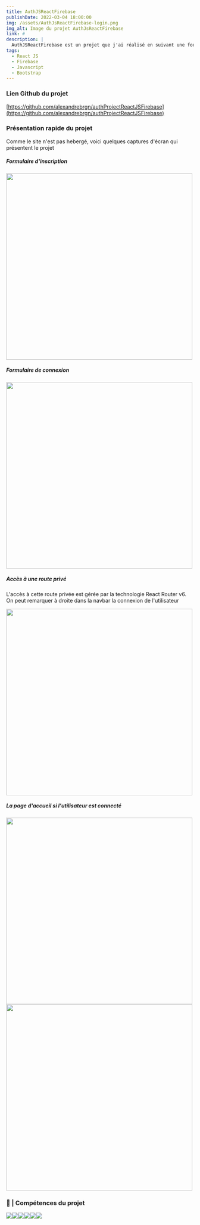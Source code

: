 ```yaml
---
title: AuthJSReactFirebase
publishDate: 2022-03-04 18:00:00
img: /assets/AuthJsReactFirebase-login.png
img_alt: Image du projet AuthJsReactFirebase
link: #
description: |
  AuthJSReactFirebase est un projet que j'ai réalisé en suivant une formation de 1h30 en ligne afin d'en apprendre plus sur React JS et Firebase
tags:
  - React JS
  - Firebase
  - Javascript
  - Bootstrap
---
```


### Lien Github du projet

[https://github.com/alexandrebrgn/authProjectReactJSFirebase](https://github.com/alexandrebrgn/authProjectReactJSFirebase)

### Présentation rapide du projet

Comme le site n'est pas hebergé, voici quelques captures d'écran qui présentent le projet

##### Formulaire d'inscription

<img src="/assets/AuthJsReactFirebase-login.png" width="500">

##### Formulaire de connexion

<img src="/assets/AuthJsReactFirebase-signup.png" width="500">

##### Accès à une route privé

L'accès à cette route privée est gérée par la technologie React Router v6.
On peut remarquer à droite dans la navbar la connexion de l'utilisateur

<img src="/assets/AuthJsReactFirebase-private.png" width="500">

##### La page d'accueil si l'utilisateur est connecté
<img src="/assets/AuthJsReactFirebase-home.png" width="500"><img src="/assets/AuthJsReactFirebase-home-connected.png" width="500">

### 💼 | Compétences du projet

<img src='https://img.shields.io/badge/React-20232A?style=for-the-badge&logo=react&logoColor=61DAFB'><img src="https://img.shields.io/badge/JavaScript-F7DF1E?style=for-the-badge&logo=javascript&logoColor=black"><img src='https://img.shields.io/badge/Firebase-039BE5?style=for-the-badge&logo=Firebase&logoColor=white'><img src="https://img.shields.io/badge/Bootstrap-563D7C?style=for-the-badge&logo=bootstrap&logoColor=white"><img src="https://img.shields.io/badge/React_Router-CA4245?style=for-the-badge&logo=react-router&logoColor=white"><img src="https://img.shields.io/badge/HTML5-E34F26?style=for-the-badge&logo=html5&logoColor=white">
